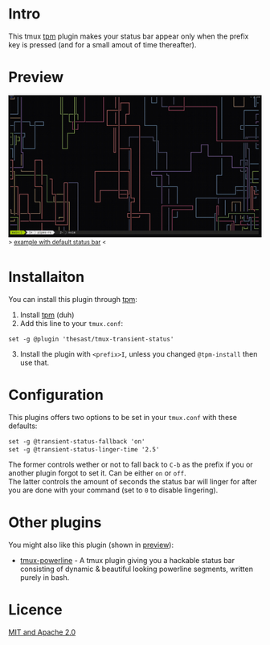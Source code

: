 # Intro
This tmux [tpm](https://github.com/tmux-plugins/tpm) plugin makes your status bar appear only when the prefix key is pressed (and for a small amout of time thereafter).

# Preview
![img/pretty_preview.gif](img/pretty_preview.gif)  
<sup>\> [example with default status bar](img/preview.gif) <</sup>

# Installaiton
You can install this plugin through [tpm](https://github.com/tmux-plugins/tpm):
1. Install [tpm](https://github.com/tmux-plugins/tpm) (duh)  
2. Add this line to your `tmux.conf`:  
```tmux
set -g @plugin 'thesast/tmux-transient-status'
```
3. Install the plugin with `<prefix>I`, unless you changed `@tpm-install` then use that.

# Configuration
This plugins offers two options to be set in your `tmux.conf` with these defaults:
```tmux
set -g @transient-status-fallback 'on'
set -g @transient-status-linger-time '2.5'
```
The former controls wether or not to fall back to `C-b` as the prefix if you or another plugin forgot to set it. Can be either `on` or `off`.  
The latter controls the amount of seconds the status bar will linger for after you are done with your command (set to `0` to disable lingering).  

# Other plugins
You might also like this plugin (shown in [preview](#preview)):

  - [tmux-powerline](https://github.com/erikw/tmux-powerline) - A tmux plugin giving you a hackable status bar consisting of dynamic & beautiful looking powerline segments, written purely in bash. 

# Licence
[MIT and Apache 2.0](COPYRIGHT.md)
